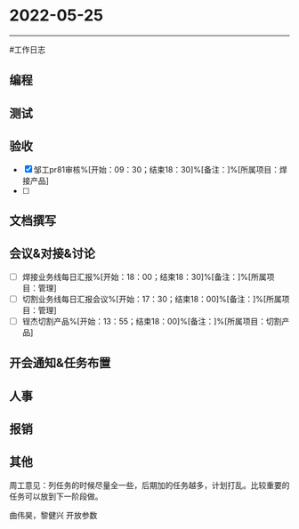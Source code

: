# 2022-05-25 

---

#工作日志

## 编程



## 测试



## 验收 
- [x] 邹工pr81审核%[开始：09：30；结束18：30]%[备注：]%[所属项目：焊接产品]
- [ ] 


## 文档撰写 



## 会议&对接&讨论

- [ ] 焊接业务线每日汇报%[开始：18：00；结束18：30]%[备注：]%[所属项目：管理]
- [ ] 切割业务线每日汇报会议%[开始：17：30；结束18：00]%[备注：]%[所属项目：管理]
- [ ] 锃杰切割产品%[开始：13：55；结束18：00]%[备注：]%[所属项目：切割产品]

## 开会通知&任务布置



## 人事



## 报销



## 其他
周工意见：列任务的时候尽量全一些，后期加的任务越多，计划打乱。比较重要的任务可以放到下一阶段做。

曲伟昊，黎健兴 开放参数

